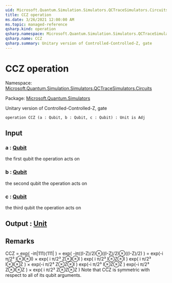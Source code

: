 ```yaml
---
uid: Microsoft.Quantum.Simulation.Simulators.QCTraceSimulators.Circuits.CCZ
title: CCZ operation
ms.date: 3/26/2021 12:00:00 AM
ms.topic: managed-reference
qsharp.kind: operation
qsharp.namespace: Microsoft.Quantum.Simulation.Simulators.QCTraceSimulators.Circuits
qsharp.name: CCZ
qsharp.summary: Unitary version of Controlled-Controlled-Z, gate
---
```


# CCZ operation

Namespace: [Microsoft.Quantum.Simulation.Simulators.QCTraceSimulators.Circuits](xref:Microsoft.Quantum.Simulation.Simulators.QCTraceSimulators.Circuits)

Package: [Microsoft.Quantum.Simulators](https://nuget.org/packages/Microsoft.Quantum.Simulators)


Unitary version of Controlled-Controlled-Z, gate

```qsharp
operation CCZ (a : Qubit, b : Qubit, c : Qubit) : Unit is Adj
```


## Input

### a : [Qubit](xref:microsoft.quantum.lang-ref.qubit)

the first qubit the operation acts on


### b : [Qubit](xref:microsoft.quantum.lang-ref.qubit)

the second qubit the operation acts on


### c : [Qubit](xref:microsoft.quantum.lang-ref.qubit)

the third qubit the operation acts on



## Output : [Unit](xref:microsoft.quantum.lang-ref.unit)



## Remarks

CCZ = exp( -iπ|111⟩⟨111| ) = exp( -iπ((I-Z)/2)⊗((I-Z)/2)⊗((I-Z)/2) )= exp(-i π/2³ I⊗I⊗I) ×exp( i π/2³ Z⊗I⊗I ) exp( i π/2³ I⊗Z⊗I ) exp( i π/2³ I⊗I⊗Z ) ×exp(-i π/2³ Z⊗Z⊗I ) exp(-i π/2³ I⊗Z⊗Z ) exp(-i π/2³ Z⊗I⊗Z ) ×exp( i π/2³ Z⊗Z⊗Z )Note that CCZ is symmetric with respect to all of its qubit arguments.